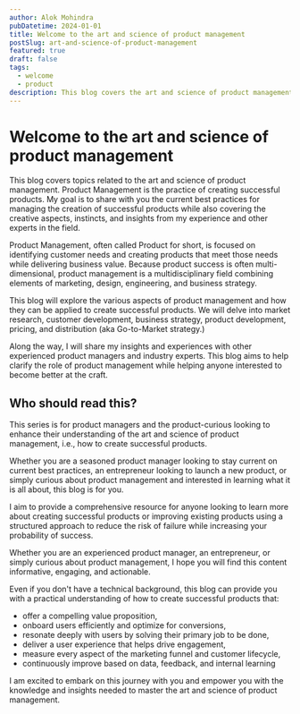 ```yaml
---
author: Alok Mohindra
pubDatetime: 2024-01-01
title: Welcome to the art and science of product management
postSlug: art-and-science-of-product-management
featured: true
draft: false
tags:
  - welcome
  - product
description: This blog covers the art and science of product management as practiced by companies pursuing a product-led growth strategy
---
```


# Welcome to the art and science of product management

This blog covers topics related to the art and science of product management. Product Management is the practice of creating successful products. My goal is to share with you the current best practices for managing the creation of successful products while also covering the creative aspects, instincts, and insights from my experience and other experts in the field.

Product Management, often called Product for short, is focused on identifying customer needs and creating products that meet those needs while delivering business value. Because product success is often multi-dimensional, product management is a multidisciplinary field combining elements of marketing, design, engineering, and business strategy. 

This blog will explore the various aspects of product management and how they can be applied to create successful products. We will delve into market research, customer development, business strategy, product development, pricing, and distribution (aka Go-to-Market strategy.)

Along the way, I will share my insights and experiences with other experienced product managers and industry experts. This blog aims to help clarify the role of product management while helping anyone interested to become better at the craft.

## Who should read this?

This series is for product managers and the product-curious looking to enhance their understanding of the art and science of product management, i.e., how to create successful products. 

Whether you are a seasoned product manager looking to stay current on current best practices, an entrepreneur looking to launch a new product, or simply curious about product management and interested in learning what it is all about, this blog is for you.

I aim to provide a comprehensive resource for anyone looking to learn more about creating successful products or improving existing products using a structured approach to reduce the risk of failure while increasing your probability of success.

Whether you are an experienced product manager, an entrepreneur, or simply curious about product management,  I hope you will find this content informative, engaging, and actionable.

Even if you don't have a technical background, this blog can provide you with a practical understanding of how to create successful products that:
* offer a compelling value proposition,
* onboard users efficiently and optimize for conversions,
* resonate deeply with users by solving their primary job to be done, 
* deliver a user experience that helps drive engagement,  
* measure every aspect of the marketing funnel and customer lifecycle,
* continuously improve based on data, feedback, and internal learning

I am excited to embark on this journey with you and empower you with the knowledge and insights needed to master the art and science of product management. 
